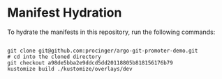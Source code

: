 
# Manifest Hydration

To hydrate the manifests in this repository, run the following commands:

```shell

git clone git@github.com:procinger/argo-git-promoter-demo.git
# cd into the cloned directory
git checkout a98de5bba2e9ddcd5dd20118805b818156176b79
kustomize build ./kustomize/overlays/dev
```